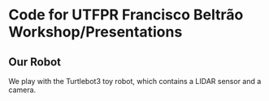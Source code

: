 # Code for UTFPR Francisco Beltrão Workshop/Presentations

## Our Robot
We play with the Turtlebot3 toy robot, which contains a LIDAR sensor and a camera.

